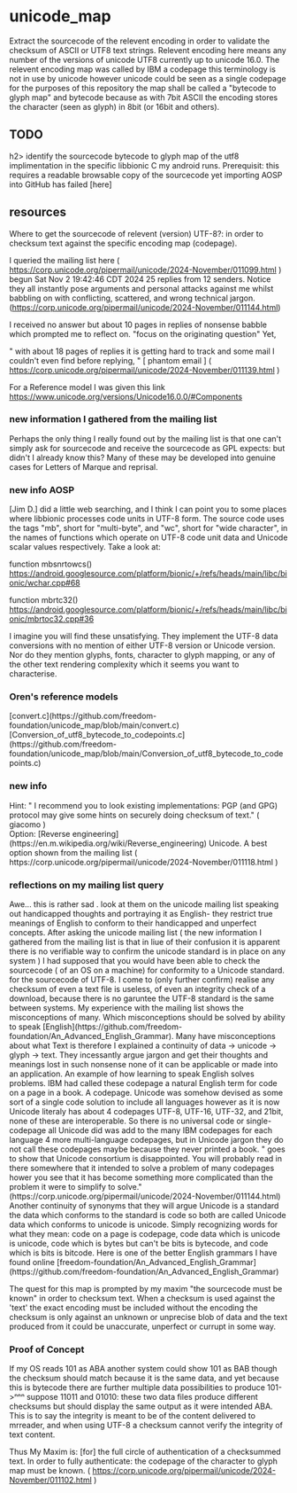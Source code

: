 # unicode_map
Extract the sourcecode of the relevent encoding in order to validate the checksum of ASCII or UTF8 text strings. Relevent encoding here means any number of the versions of unicode UTF8 currently up to  unicode 16.0. The relevent encoding map was called by IBM a codepage this terminology is not in use by unicode however unicode could be seen as a single codepage for the purposes of this repository the map shall be called a "bytecode to glyph map" and bytecode because as with 7bit ASCII the encoding stores the character (seen as glyph) in 8bit (or 16bit and others).
<h2>TODO</h2>h2> identify the sourcecode bytecode to glyph map of the utf8 implimentation in the specific libbionic C my android runs. Prerequisit: this requires a readable browsable copy of the sourcecode yet importing AOSP into GitHub has failed [here]
<h2>resources</h2>

Where to get the sourcecode of relevent (version) UTF-8?: in order to checksum text against the specific encoding map (codepage).

 I queried the mailing list here ( https://corp.unicode.org/pipermail/unicode/2024-November/011099.html ) begun Sat Nov 2 19:42:46 CDT 2024 25 replies from 12 senders. Notice they all instantly pose arguments and personal attacks against me whilst babbling on with conflicting, scattered, and wrong technical jargon. (https://corp.unicode.org/pipermail/unicode/2024-November/011144.html)
 
 I received no answer but about 10 pages in replies of nonsense babble which prompted me to reflect on. "focus on the originating question" Yet, 

" with about 18 pages of replies it is getting hard to track and some mail I couldn't even find before replying, " [ phantom email ] ( https://corp.unicode.org/pipermail/unicode/2024-November/011139.html )

For a Reference model I was given this link https://www.unicode.org/versions/Unicode16.0.0/#Components

<h3>new information I gathered from the mailing list</h2>
Perhaps the only thing I really found out by the mailing list is that one can't simply ask for sourcecode and receive the sourcecode as GPL expects: but didn't I already know this? Many of these may be developed into genuine cases for Letters of Marque and reprisal. 
<h3>new info AOSP</h3>
[Jim D.] did a little web searching, and I think I can point you to some places 
where libbionic 
<https://android.googlesource.com/platform/bionic/+/refs/heads/main/libc> 
processes code units in UTF-8 form. The source code uses the tags "mb", 
short for "multi-byte", and "wc", short for "wide character", in the 
names of functions which operate on UTF-8 code unit data and Unicode 
scalar values respectively.  Take a look at:

function mbsnrtowcs() 
<https://android.googlesource.com/platform/bionic/+/refs/heads/main/libc/bionic/wchar.cpp#68>

function mbrtc32() 
<https://android.googlesource.com/platform/bionic/+/refs/heads/main/libc/bionic/mbrtoc32.cpp#36>

I imagine you will find these unsatisfying. They implement the UTF-8 
data conversions with no mention of either UTF-8 version or Unicode 
version. Nor do they mention glyphs, fonts, character to glyph mapping, 
or any of the other text rendering complexity which it seems you want to 
characterise.
<h3>Oren's reference models</h3>
[convert.c](https://github.com/freedom-foundation/unicode_map/blob/main/convert.c)
[Conversion_of_utf8_bytecode_to_codepoints.c](https://github.com/freedom-foundation/unicode_map/blob/main/Conversion_of_utf8_bytecode_to_codepoints.c)
<h3>new info</h3>
Hint: " I recommend you to look existing implementations: PGP (and GPG) protocol 
may give some hints on securely doing checksum of text." ( giacomo )
<br>
Option: [Reverse engineering](https://en.m.wikipedia.org/wiki/Reverse_engineering) Unicode. A best option shown from the mailing list  ( https://corp.unicode.org/pipermail/unicode/2024-November/011118.html )
<h3>reflections on my mailing list query</h3> 
Awe... this is rather sad . look at them on the unicode mailing list speaking out handicapped thoughts and portraying it as English- they restrict true meanings of English to conform to their handicapped and unperfect concepts.
After asking the unicode mailing list ( the new information I gathered from the mailing list is that in liue of their confusion it is apparent there is no verifiable way to confirm the unicode standard is in place on any system ) I had supposed that you would have been able to check the sourcecode ( of an OS on a machine) for conformity to a Unicode standard. for the sourcecode of UTF-8. I come to (only further confirm) realise any checksum of even a text file is useless, of even an integrity check of a download, because there is no garuntee the UTF-8 standard is the same between systems. 
My experience with the mailing list shows the misconceptions of many. Which misconceptions should be solved by ability to speak [English](https://github.com/freedom-foundation/An_Advanced_English_Grammar). Many have misconceptions about what Text is therefore I explained a continuity of data -> unicode -> glyph -> text. They incessantly argue jargon and get their thoughts and meanings lost in such nonsense none of it can be applicable or made into an application.
An example of how learning to speak English solves problems. IBM had called these codepage a natural English term for code on a page in a book. A codepage. Unicode was somehow devised as some sort of a single code solution to include all languages however as it is now Unicode literaly has about 4 codepages UTF-8, UTF-16, UTF-32, and 21bit, none of these are interoperable. So there is no universal code or single-codepage all Unicode did was add to the many IBM codepages for each language 4 more multi-language codepages, but in Unicode jargon they do not call these codepages maybe because they never printed a book. "  goes to show that Unicode consortium is disappointed. You will probably read in there somewhere that it intended to solve a problem of many codepages hower you see that it has become something more complicated than the problem it were to simplify to solve." (https://corp.unicode.org/pipermail/unicode/2024-November/011144.html) Another continuity of synonyms that they will argue Unicode is a standard the data which conforms to the standard is code so both are called Unicode data which conforms to unicode is unicode. Simply recognizing words for what they mean: code on a page is codepage, code data which is unicode is unicode, code which is bytes but can't be bits is bytecode, and code which is bits is bitcode. 
Here is one of the better English grammars I have found online [freedom-foundation/An_Advanced_English_Grammar](https://github.com/freedom-foundation/An_Advanced_English_Grammar)

The quest for this map is prompted by my maxim "the sourcecode must be known" in order to checksum text. When a checksum is used against the 'text' the exact encoding must be included without the encoding the checksum is only against an unknown or unprecise blob of data and the text produced from it could be unaccurate, unperfect or currupt in some way.
  <h3>Proof of Concept</h3>
  If my OS reads 101 as ABA another system could show 101 as BAB though the checksum should match because it is the same data, and yet because this is bytecode there are further multiple data possibilities to produce 101->ⁿⁿⁿ suppose 11011 and 01010: these two data files produce different checksums but should display the same output as it were intended ABA. This is to say the integrity is meant to be of the content delivered to mrreader, and when using UTF-8 a checksum cannot verify the integrity of text content. 

  Thus My Maxim is: [for] the full circle of authentication of a checksummed text. In order to fully authenticate: the codepage of the character to glyph map must be known. ( https://corp.unicode.org/pipermail/unicode/2024-November/011102.html )
